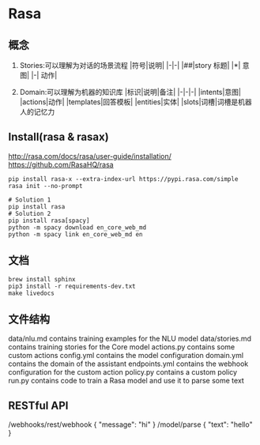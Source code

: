 # Rasa
## 概念
1. Stories:可以理解为对话的场景流程
    |符号|说明|
    |-|-|
    |##|story 标题|
    |*|	意图|
    |-|	动作|

2. Domain:可以理解为机器的知识库
    |标识|说明|备注|
    |-|-|-|
    |intents|意图|
    |actions|动作|
    |templates|回答模板|
    |entities|实体|
    |slots|词槽|词槽是机器人的记忆力
## Install(rasa & rasax)
http://rasa.com/docs/rasa/user-guide/installation/
https://github.com/RasaHQ/rasa
```
pip install rasa-x --extra-index-url https://pypi.rasa.com/simple
rasa init --no-prompt

# Solution 1
pip install rasa
# Solution 2
pip install rasa[spacy]
python -m spacy download en_core_web_md
python -m spacy link en_core_web_md en
```
## 文档
```
brew install sphinx
pip3 install -r requirements-dev.txt
make livedocs
```
## 文件结构
data/nlu.md contains training examples for the NLU model
data/stories.md contains training stories for the Core model
actions.py contains some custom actions
config.yml contains the model configuration
domain.yml contains the domain of the assistant
endpoints.yml contains the webhook configuration for the custom action
policy.py contains a custom policy
run.py contains code to train a Rasa model and use it to parse some text
## RESTful API
/webhooks/rest/webhook
{
    "message": "hi"
}
/model/parse 
{
    "text": "hello"
}